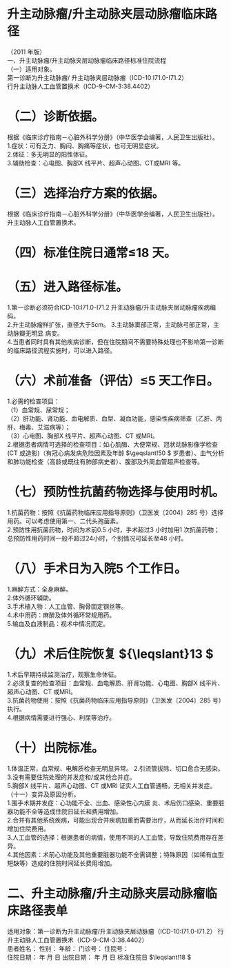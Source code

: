 # 升主动脉瘤/升主动脉夹层动脉瘤临床路径  
（2011 年版）  
一、升主动脉瘤/升主动脉夹层动脉瘤临床路径标准住院流程  
（一）适用对象。  
第一诊断为升主动脉瘤/ 升主动脉夹层动脉瘤（ICD-10:I71.0-I71.2）  
行升主动脉人工血管置换术（ICD-9-CM-3:38.4402）  
# （二）诊断依据。  
根据《临床诊疗指南－心脏外科学分册》（中华医学会编著，人民卫生出版社）。  
1.症状：可有乏力、胸闷、胸痛等症状，也可无明显症状。  
2.体征：多无明显的阳性体征。  
3.辅助检查：心电图、胸部X 线平片、超声心动图、CT或MRI 等。  
# （三）选择治疗方案的依据。  
根据《临床诊疗指南－心脏外科学分册》（中华医学会编著，人民卫生出版社）。  
升主动脉人工血管置换术。  
# （四）标准住院日通常≤18 天。  
# （五）进入路径标准。  
1.第一诊断必须符合ICD-10:I71.0-I71.2 升主动脉瘤/升主动脉夹层动脉瘤疾病编码。  
2.升主动脉瘤样扩张，直径大于5cm。 
3.主动脉窦部正常，主动脉弓部正常，主动脉瓣无明显 病变。  
4.当患者同时具有其他疾病诊断，但在住院期间不需要特殊处理也不影响第一诊断的临床路径流程实施时，可以进入路径。  
# （六）术前准备（评估）≤5 天工作日。  
1.必需的检查项目：  
（1）血常规、尿常规；  
（2）肝功能、肾功能、血电解质、血型、凝血功能，感染性疾病筛查（乙肝、丙肝、梅毒、艾滋病等）；  
（3）心电图、胸部X 线平片、超声心动图、CT 或MRI。  
2.根据患者病情可选择的检查项目：如心肌酶、大便常规、冠状动脉影像学检查(CT 或造影)（有冠心病发病危险因素及年龄 $\geqslant\!50 $ 岁患者）、血气分析和肺功能检查（高龄或既往有肺部病史者）、腹部及外周血管超声检查等。  
# （七）预防性抗菌药物选择与使用时机。  
1.抗菌药物：按照《抗菌药物临床应用指导原则》（卫医发〔2004〕285 号）选择用药。可以考虑使用第一、二代头孢菌素。  
2.预防性用抗菌药物，时间为术前0.5 小时，手术超过3 小时加用1 次抗菌药物；总预防性用药时间一般不超过24小时，个别情况可延长至48 小时。  
# （八）手术日为入院5 个工作日。  
1.麻醉方式：全身麻醉。  
2.体外循环辅助。  
3.手术植入物：人工血管、胸骨固定钢丝等。  
4.术中用药：麻醉及体外循环常规用药。  
5.输血及血液制品：视术中情况而定。  
# （九）术后住院恢复 ${\leqslant}13 $  
1.术后早期持续监测治疗，观察生命体征。  
2.必须复查的检查项目：血常规、血电解质、肝肾功能、心电图、胸部X 线平片、超声心动图、CT 或MRI。  
3.抗菌药物使用：按照《抗菌药物临床应用指导原则》（卫医发〔2004〕285 号）执行。  
4.根据病情需要进行强心、利尿等治疗。  
# （十）出院标准。  
1.体温正常，血常规、电解质检查无明显异常。 2.引流管拔除、切口愈合无感染。 3.没有需要住院处理的并发症和/或其他合并症。  
5.胸部X 线平片、超声心动图、CT 或MRI 证实人工血管通畅，无相关并发症。  
（十一）变异及原因分析。  
1.围手术期并发症：心功能不全、出血、感染性心内膜 炎、术后伤口感染、重要脏器功能不全等造成住院日延长和费用增加。  
2.合并有其他系统疾病，可能出现合并疾病加重而需要治疗，从而延长治疗时间和增加住院费用。  
3.人工血管的选择：根据患者的病情，使用不同的人工血管，导致住院费用存在差异。  
4.其他因素：术前心功能及其他重要脏器功能不全需调整；特殊原因（如稀有血型短缺等）造成的住院时间延长费用增加。  
# 二、升主动脉瘤/升主动脉夹层动脉瘤临床路径表单  
适用对象：第一诊断为升主动脉瘤/升主动脉夹层动脉瘤（ICD-10:I71.0-I71.2） 行升主动脉人工血管置换术（ICD-9-CM-3:38.4402）  
患者姓名：       性别：   年龄：    门诊号：       住院号：  
住院日期：    年    月    日 出院日期：    年    月    日  标准住院日 $\leqslant\!18 $  
